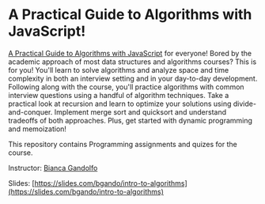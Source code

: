 # A Practical Guide to Algorithms with JavaScript!
[A Practical Guide to Algorithms with JavaScript](https://frontendmasters.com/courses/practical-algorithms/) for everyone! 
Bored by the academic approach of most data structures and algorithms courses? This is for you! You'll learn to solve algorithms and analyze space and time complexity in both an interview setting and in your day-to-day development. Following along with the course, you'll practice algorithms with common interview questions using a handful of algorithm techniques. Take a practical look at recursion and learn to optimize your solutions using divide-and-conquer. Implement merge sort and quicksort and understand tradeoffs of both approaches. Plus, get started with dynamic programming and memoization!

This repository contains Programming assignments and quizes for the course.

Instructor: [Bianca Gandolfo](https://frontendmasters.com/teachers/bianca-gandolfo/)

Slides: [https://slides.com/bgando/intro-to-algorithms](https://slides.com/bgando/intro-to-algorithms)
